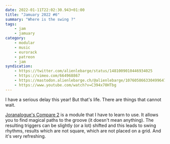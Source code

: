 ```yaml
---
date: 2022-01-11T22:02:30.943+01:00
title: "Jamuary 2022 #6"
summary: "Where is the swing ?"
tags:
    - jam
    - jamuary
category:
    - modular
    - music
    - eurorack
    - patreon
    - jam
syndication:
    - https://twitter.com/alienlebarge/status/1481009010446934025
    - https://vimeo.com/664968867
    - https://mastodon.alienlebarge.ch/@alienlebarge/107605866330499647
    - https://www.youtube.com/watch?v=C394x70HTbg
---
```

I have a serious delay this year! But that's life. There are things that cannot wait.

[Joranalogue's Compare 2](https://joranalogue.com/products/compare-2) is a module that I have to learn to use. It allows you to find magical paths to the groove (it doesn't mean anything). The resulting triggers can be slightly (or a lot) shifted and this leads to swing rhythms, results which are not square, which are not placed on a grid. And it's very refreshing.
